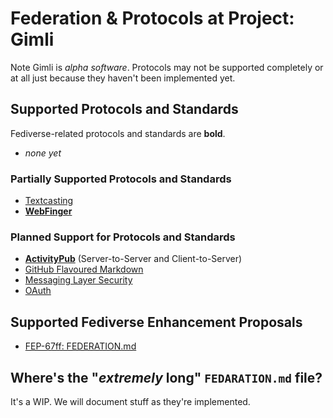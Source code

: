 # Federation & Protocols at Project: Gimli

Note Gimli is _alpha software_.
Protocols may not be supported completely or at all just because they haven't been implemented yet.

## Supported Protocols and Standards
Fediverse-related protocols and standards are **bold**.
* _none yet_
### Partially Supported Protocols and Standards
* [Textcasting](https://textcasting.org)
* **[WebFinger](https://webfinger.net)**
### Planned Support for Protocols and Standards
* **[ActivityPub](https://activitypub.rocks)** (Server-to-Server and Client-to-Server)
* [GitHub Flavoured Markdown](https://github.github.com/gfm)
* [Messaging Layer Security](https://messaginglayersecurity.rocks)
* [OAuth](https://oauth.net)

## Supported Fediverse Enhancement Proposals
* [FEP-67ff: FEDERATION.md](https://codeberg.org/fediverse/fep/src/branch/main/fep/67ff/fep-67ff.md)


## Where's the "*extremely* long" `FEDARATION.md` file?
It's a WIP. We will document stuff as they're implemented.
